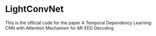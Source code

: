 # LightConvNet
This is the official code for the paper A Temporal Dependency Learning CNN with Attention Mechanism for MI-EEG Decoding
